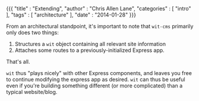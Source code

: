 {{{
"title"      : "Extending",
"author"     : "Chris Allen Lane",
"categories" : [ "intro" ],
"tags"       : [ "architecture" ],
"date"       : "2014-01-28"
}}}

From an architectural standpoint, it's important to note that `wit-cms`
primarily only does two things:

1. Structures a `wit` object containing all relevant site information
2. Attaches some routes to a previously-initialized Express app.

<!--more-->

That's all.

`wit` thus "plays nicely" with other Express components, and leaves you free to
continue modifying the express app as desired. `wit` can thus be useful even if
you're building something different (or more complicated) than a typical
website/blog.
